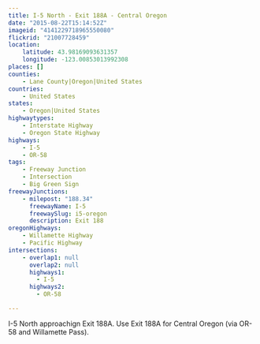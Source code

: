 ```yaml
---
title: I-5 North - Exit 188A - Central Oregon
date: "2015-08-22T15:14:52Z"
imageid: "4141229718965550080"
flickrid: "21007728459"
location:
    latitude: 43.98169093631357
    longitude: -123.00853013992308
places: []
counties:
    - Lane County|Oregon|United States
countries:
    - United States
states:
    - Oregon|United States
highwaytypes:
    - Interstate Highway
    - Oregon State Highway
highways:
    - I-5
    - OR-58
tags:
    - Freeway Junction
    - Intersection
    - Big Green Sign
freewayJunctions:
    - milepost: "188.34"
      freewayName: I-5
      freewaySlug: i5-oregon
      description: Exit 188
oregonHighways:
    - Willamette Highway
    - Pacific Highway
intersections:
    - overlap1: null
      overlap2: null
      highways1:
        - I-5
      highways2:
        - OR-58

---
```

I-5 North approachign Exit 188A.  Use Exit 188A for Central Oregon (via OR-58 and Willamette Pass).